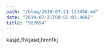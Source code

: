 ```yaml
---
path: "/blog/2019-07-21-123456.md"
date: "2019-07-21T00:05:03.466Z"
title: "987654"
---
```

kasjd,fhkjasd,hmnfkj
